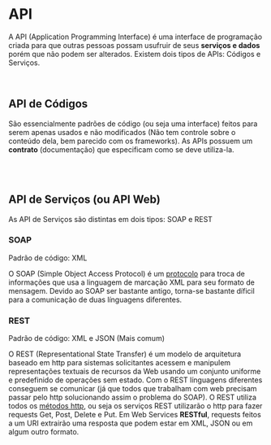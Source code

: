 # API

A API (Application Programming Interface) é uma interface de programação criada para que outras pessoas possam usufruir de seus **serviços e dados** porém que não podem ser alterados. Existem dois tipos de APIs: Códigos e Serviços.

<br>

## API de Códigos

São essencialmente padrões de código (ou seja uma interface) feitos para serem apenas usados e não modificados (Não tem controle sobre o conteúdo dela, bem parecido com os frameworks). As APIs possuem um **contrato** (documentação) que especificam como se deve utiliza-la.

<br><br>

## API de Serviços (ou API Web)

As API de Serviços são distintas em dois tipos: SOAP e REST 

### SOAP

Padrão de código: XML <br>

O SOAP (Simple Object Access Protocol) é um [protocolo](https://github.com/JoaoSodre/Programacao/blob/master/Aplica%C3%A7%C3%B5es%20Back-End.md#como-que-fazem-isso-protocols) para troca de informações que usa a linguagem de marcação XML para seu formato de mensagem. Devido ao SOAP ser bastante antigo, torna-se bastante díficil para a comunicação de duas línguagens diferentes.

### REST

Padrão de código: XML e JSON (Mais comum) <br>

O REST (Representational State Transfer) é um modelo de arquitetura baseado em http para  sistemas solicitantes acessem e manipulem representações textuais de recursos da Web usando um conjunto uniforme e predefinido de operações sem estado. Com o REST línguagens diferentes conseguem se comunicar (já que todos que trabalham com web precisam passar pelo http solucionando assim o problema do SOAP). O REST utiliza todos os [métodos http](https://github.com/JoaoSodre/Programacao/blob/master/Aplica%C3%A7%C3%B5es%20Back-End.md#m%C3%A9todos-http), ou seja os serviços REST utilizarão o http para fazer requests Get, Post, Delete e Put. Em Web Services **RESTful**, requests feitos a um URI extrairão uma resposta que podem estar em XML, JSON ou em algum outro formato.